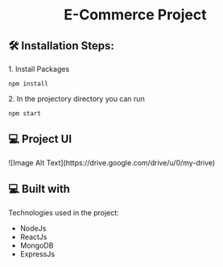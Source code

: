 <h1 align="center" id="title">E-Commerce Project</h1>

<h2>🛠️ Installation Steps:</h2>

<p>1. Install Packages</p>

```
npm install
```

<p>2. In the projectory directory you can run</p>

```
npm start
```
<h2>💻 Project UI</h2>
![Image Alt Text](https://drive.google.com/drive/u/0/my-drive)  
  
<h2>💻 Built with</h2>

Technologies used in the project:

*   NodeJs
*   ReactJs
*   MongoDB
*   ExpressJs

